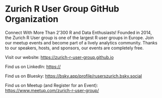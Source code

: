 # Zurich R User Group GitHub Organization

Connect With More Than 2'300 R and Data Enthusiasts!
Founded in 2014, the Zurich R User group is one of the largest R user groups in Europe. Join our meetup events and become part of a lively analytics community.
Thanks to our speakers, hosts, and sponsors, our events are completely free.


Visit our website: https://zurich-r-user-group.github.io

Find us on LinkedIn: [https://](https://www.linkedin.com/company/zuerich-r-user-group/)

Find us on Bluesky: https://bsky.app/profile/ruserszurich.bsky.social

Find us on Meetup (and Register for an Event): https://www.meetup.com/zurich-r-user-group/
